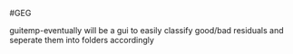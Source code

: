 #GEG

guitemp-eventually will be a gui to easily classify good/bad residuals and seperate them into folders accordingly
